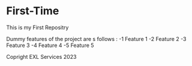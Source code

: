 # First-Time

This is my First Repositry

Dummy features of the project are s follows :
-1 Feature 1
-2 Feature 2
-3 Feature 3
-4 Feature 4
-5 Feature 5

Copright EXL Services 2023
